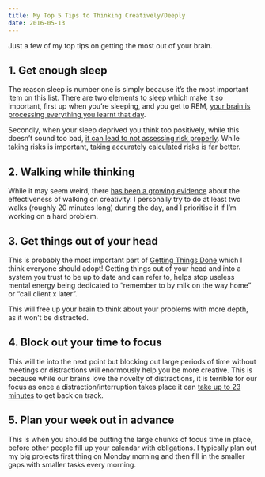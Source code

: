 ```yaml
---
title: My Top 5 Tips to Thinking Creatively/Deeply
date: 2016-05-13
---
```


Just a few of my top tips on getting the most out of your brain.

## 1. Get enough sleep

The reason sleep is number one is simply because it’s the most important item on this list. There are two elements to sleep which make it so important, first up when you’re sleeping, and you get to REM, [your brain is processing everything you learnt that day](https://www.psychologytoday.com/blog/conquering-cyber-overload/201005/sleep-success-creativity-and-the-neuroscience-slumber).

Secondly, when your sleep deprived you think too positively, while this doesn’t sound too bad, [it can lead to not assessing risk properly](http://corporate.dukemedicine.org/news_and_publications/news_office/news/sleep-deprived-people-make-risky-decisions-based-on-too-much-optimism). While taking risks is important, taking accurately calculated risks is far better.

## 2. Walking while thinking

While it may seem weird, there [has been a growing evidence](http://well.blogs.nytimes.com/2014/04/30/want-to-be-more-creative-take-a-walk/?_r=0) about the effectiveness of walking on creativity. I personally try to do at least two walks (roughly 20 minutes long) during the day, and I prioritise it if I’m working on a hard problem.

## 3. Get things out of your head

This is probably the most important part of [Getting Things Done](http://gettingthingsdone.com/) which I think everyone should adopt! Getting things out of your head and into a system you trust to be up to date and can refer to, helps stop useless mental energy being dedicated to “remember to by milk on the way home” or “call client x later”.

This will free up your brain to think about your problems with more depth, as it won’t be distracted.

## 4. Block out your time to focus

This will tie into the next point but blocking out large periods of time without meetings or distractions will enormously help you be more creative. This is because while our brains love the novelty of distractions, it is terrible for our focus as once a distraction/interruption takes place it can [take up to 23 minutes](http://www.fastcompany.com/944128/worker-interrupted-cost-task-switching) to get back on track.

## 5. Plan your week out in advance

This is when you should be putting the large chunks of focus time in place, before other people fill up your calendar with obligations. I typically plan out my big projects first thing on Monday morning and then fill in the smaller gaps with smaller tasks every morning.
